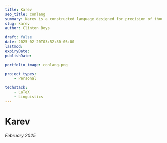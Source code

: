 ```yaml
---
title: Karev
seo_title: conlang
summary: Karev is a constructed language designed for precision of thought. 
slug: karev
author: Clinton Boys

draft: false
date: 2025-02-20T03:52:30-05:00
lastmod: 
expiryDate: 
publishDate: 

portfolio_image: conlang.png

project types: 
    - Personal

techstack:
    - LaTeX
    - Linguistics
---
```


# Karev

*February 2025*


